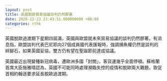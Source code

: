 ```yaml
---
layout: post
title: 英國脫歐貿易協議談判仍然膠著
date: 2020-12-23 23:43:51.000000000 +08:00
categories: rthk
---
```


英國脫歐過渡期下星期四屆滿，英國與歐盟就未來貿易協議的談判仍然膠著。有消息指，歐盟談判代表巴尼耶向27個成員國代表匯報時，強調捕魚權仍然是談判的絆腳石，如果英國妥協，雙方仍有望在聖誕節前達成協議。

英國最近出現變種新冠病毒，遭歐洲多國「封關」，客貨運幾乎全面停頓。蘇格蘭首席大臣施雅晴認為，英國不可能同時處理瀕臨失控的疫情和脫歐兩大難題，敦促首相約翰遜要求延長脫歐過渡期。
